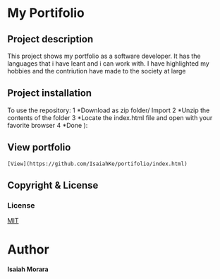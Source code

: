 # My Portifolio

## Project description
This project shows my portfolio as a software developer.
It has the languages that i have leant and i can work with.
I have highlighted my hobbies and the contriution have made to the society at large

## Project  installation
To use the repository:
    1 *Download as zip folder/ Import
    2 *Unzip the contents of the folder
    3 *Locate the index.html file and open with your favorite browser
    4 *Done ):

## View portfolio
    [View](https://github.com/IsaiahKe/portifolio/index.html)

## Copyright  & License

### License
[MIT](LICENSE)

# Author
#### Isaiah Morara